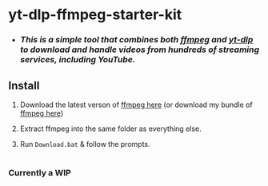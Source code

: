 # yt-dlp-ffmpeg-starter-kit
* ### ***This is a simple tool that combines both [ffmpeg](https://ffmpeg.org/download.html) and [yt-dlp](https://github.com/yt-dlp/yt-dlp) to download and handle videos from hundreds of streaming services, including YouTube.***

## Install
1. Download the latest verson of [ffmpeg here](https://ffmpeg.org/download.html) (or download my bundle of [ffmpeg here](https://www.mediafire.com/file/0vxhcqw7ka4tuue/ffmpeg.rar/file))

2. Extract ffmpeg into the same folder as everything else.

3. Run ```Download.bat``` & follow the prompts.
#

### Currently a WIP
